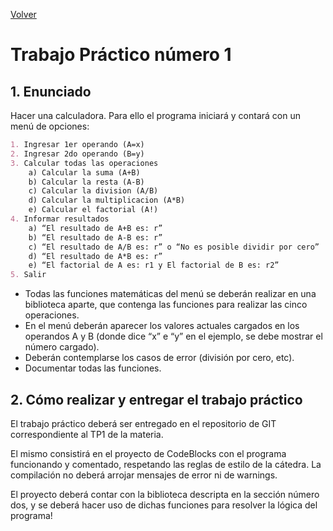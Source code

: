 [Volver](../README.md)
# Trabajo Práctico número 1
## 1. Enunciado
Hacer una calculadora. Para ello el programa iniciará y contará con un menú de opciones:
```md
1. Ingresar 1er operando (A=x)
2. Ingresar 2do operando (B=y)
3. Calcular todas las operaciones
    a) Calcular la suma (A+B)
    b) Calcular la resta (A-B)
    c) Calcular la division (A/B)
    d) Calcular la multiplicacion (A*B)
    e) Calcular el factorial (A!)
4. Informar resultados
    a) “El resultado de A+B es: r”
    b) “El resultado de A-B es: r”
    c) “El resultado de A/B es: r” o “No es posible dividir por cero”
    d) “El resultado de A*B es: r”
    e) “El factorial de A es: r1 y El factorial de B es: r2”
5. Salir
```
* Todas las funciones matemáticas del menú se deberán realizar en una biblioteca aparte, que contenga las funciones para realizar las cinco operaciones.
* En el menú deberán aparecer los valores actuales cargados en los operandos A y B (donde dice “x” e “y” en el ejemplo, se debe mostrar el número cargado).
* Deberán contemplarse los casos de error (división por cero, etc).
* Documentar todas las funciones.
## 2. Cómo realizar y entregar el trabajo práctico
El trabajo práctico deberá ser entregado en el repositorio de GIT correspondiente al TP1 de la materia.

El mismo consistirá en el proyecto de CodeBlocks con el programa funcionando y comentado, respetando las reglas de estilo de la cátedra. La compilación no deberá arrojar mensajes de error ni de warnings.

El proyecto deberá contar con la biblioteca descripta en la sección número dos, y se deberá hacer uso de dichas funciones para resolver la lógica del programa!
